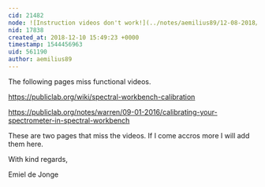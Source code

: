 ```yaml
---
cid: 21482
node: ![Instruction videos don't work!](../notes/aemilius89/12-08-2018/instruction-videos-don-t-work)
nid: 17838
created_at: 2018-12-10 15:49:23 +0000
timestamp: 1544456963
uid: 561190
author: aemilius89
---
```


 The following pages miss functional videos.

https://publiclab.org/wiki/spectral-workbench-calibration

https://publiclab.org/notes/warren/09-01-2016/calibrating-your-spectrometer-in-spectral-workbench

These are two pages that miss the videos. If I come accros more I will add them here.

With kind regards,

Emiel de Jonge